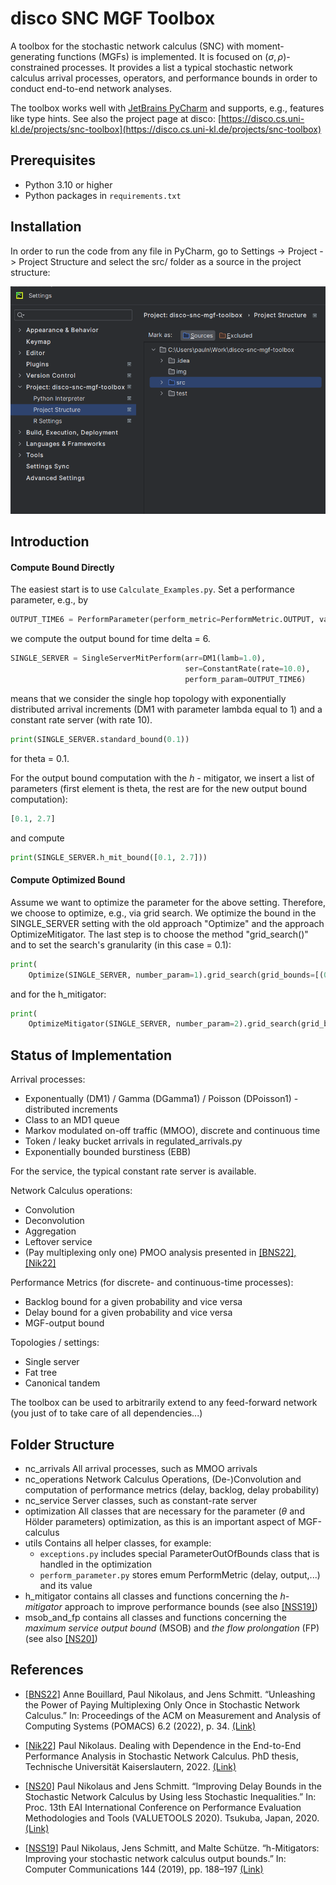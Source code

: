# disco SNC MGF Toolbox

A toolbox for the stochastic network calculus (SNC) with moment-generating functions (MGFs) is implemented.
It is focused on $(\sigma, \rho)$-constrained processes.
It provides a list a typical stochastic network calculus arrival processes, operators, and performance bounds in order to conduct end-to-end network analyses.

The toolbox works well with [JetBrains PyCharm](https://www.jetbrains.com/pycharm/) and supports, e.g., features like type hints.
See also the project page at disco: [https://disco.cs.uni-kl.de/projects/snc-toolbox](https://disco.cs.uni-kl.de/projects/snc-toolbox)

## Prerequisites

- Python 3.10 or higher
- Python packages in `requirements.txt`

## Installation

In order to run the code from any file in PyCharm, go to Settings -> Project -> Project Structure and select the src/ folder as a source in the project structure:

![ProjectStructure](img/project_structure.png)

## Introduction

#### Compute Bound Directly

The easiest start is to use `Calculate_Examples.py`. Set a performance parameter, e.g., by

```python
OUTPUT_TIME6 = PerformParameter(perform_metric=PerformMetric.OUTPUT, value=6)
```

we compute the output bound for time delta = 6.

```python
SINGLE_SERVER = SingleServerMitPerform(arr=DM1(lamb=1.0),
                                       ser=ConstantRate(rate=10.0),
                                       perform_param=OUTPUT_TIME6)
```

means that we consider the single hop topology with exponentially distributed arrival increments (DM1 with parameter lambda equal to 1) and a constant rate server (with rate 10).

```python
print(SINGLE_SERVER.standard_bound(0.1))
```

for theta = 0.1.

For the output bound computation with the $h$ - mitigator, we insert a list of parameters (first element is theta, the rest are for the new output bound computation):

```python
[0.1, 2.7]
```

and compute

```python
print(SINGLE_SERVER.h_mit_bound([0.1, 2.7]))
```

#### Compute Optimized Bound

Assume we want to optimize the parameter for the above setting. Therefore, we choose to optimize, e.g., via grid search.
We optimize the bound in the SINGLE_SERVER setting with the old approach "Optimize" and the approach OptimizeMitigator. The last step is to choose the method "grid_search()" and to set the search's granularity (in this case = 0.1):

```python
print(
    Optimize(SINGLE_SERVER, number_param=1).grid_search(grid_bounds=[(0.1, 5.0)], delta=0.1))
```

and for the h_mitigator:

```python
print(
    OptimizeMitigator(SINGLE_SERVER, number_param=2).grid_search(grid_bounds=[(0.1, 5.0), (0.9, 8.0)], delta=0.1))
```

## Status of Implementation

Arrival processes:

- Exponentually (DM1) / Gamma (DGamma1) / Poisson (DPoisson1) -distributed increments
- Class to an MD1 queue
- Markov modulated on-off traffic (MMOO), discrete and continuous time
- Token / leaky bucket arrivals in regulated_arrivals.py
- Exponentially bounded burstiness (EBB)

For the service, the typical constant rate server is available.

Network Calculus operations:

- Convolution
- Deconvolution
- Aggregation
- Leftover service
- (Pay multiplexing only one) PMOO analysis presented in [[BNS22], [Nik22]](#references)

Performance Metrics (for discrete- and continuous-time processes):

- Backlog bound for a given probability and vice versa
- Delay bound for a given probability and vice versa
- MGF-output bound

Topologies / settings:

- Single server
- Fat tree
- Canonical tandem

The toolbox can be used to arbitrarily extend to any feed-forward network (you just of to take care of all dependencies...)

## Folder Structure

- nc_arrivals
  All arrival processes, such as MMOO arrivals
- nc_operations
  Network Calculus Operations, (De-)Convolution and computation of performance metrics (delay, backlog, delay probability)
- nc_service
  Server classes, such as constant-rate server
- optimization
  All classes that are necessary for the parameter ($\theta$ and Hölder parameters) optimization, as this is an important aspect of MGF-calculus
- utils
  Contains all helper classes, for example:
  - `exceptions.py` includes special ParameterOutOfBounds class that is handled in the optimization
  - `perform_parameter.py` stores emum PerformMetric (delay, output,...) and its value
- h_mitigator
  contains all classes and functions concerning the *$h$-mitigator* approach to improve performance bounds (see also [[NSS19]](#references))
- msob_and_fp
  contains all classes and functions concerning the *maximum service output bound* (MSOB) and *the flow prolongation* (FP) (see also [[NS20]](#references))

## References

- [[BNS22]](https://dl.acm.org/doi/10.1145/3530897) Anne Bouillard, Paul Nikolaus, and Jens Schmitt. 
“Unleashing the Power of Paying Multiplexing Only Once in Stochastic Network Calculus.” 
In: Proceedings of the ACM on Measurement and Analysis of Computing Systems (POMACS) 6.2 (2022), p. 34.
[(Link)](https://dl.acm.org/doi/10.1145/3530897)

- [[Nik22]](https://kluedo.ub.uni-kl.de/frontdoor/index/index/start/0/rows/10/sortfield/score/sortorder/desc/searchtype/simple/query/nikolaus%2C+paul/docId/6909) Paul Nikolaus. 
Dealing with Dependence in the End-to-End Performance Analysis in Stochastic Network Calculus.
PhD thesis, Technische Universität Kaiserslautern, 2022.
[(Link)](https://kluedo.ub.uni-kl.de/frontdoor/index/index/start/0/rows/10/sortfield/score/sortorder/desc/searchtype/simple/query/nikolaus%2C+paul/docId/6909)

- [[NS20]](https://dl.acm.org/doi/10.1145/3388831.3388848) Paul Nikolaus and Jens Schmitt. 
“Improving Delay Bounds in the Stochastic Network Calculus by Using less Stochastic Inequalities.” 
In: Proc. 13th EAI International Conference on Performance Evaluation Methodologies and Tools (VALUETOOLS 2020). Tsukuba, Japan, 2020.
[(Link)](https://dl.acm.org/doi/10.1145/3388831.3388848)

- [[NSS19]](https://www.sciencedirect.com/science/article/abs/pii/S0140366419303809?via%3Dihub) Paul Nikolaus, Jens Schmitt, and Malte Schütze. 
“h-Mitigators: Improving your stochastic network calculus output bounds.” 
In: Computer Communications 144 (2019), pp. 188–197
[(Link)](https://www.sciencedirect.com/science/article/abs/pii/S0140366419303809?via%3Dihub)

